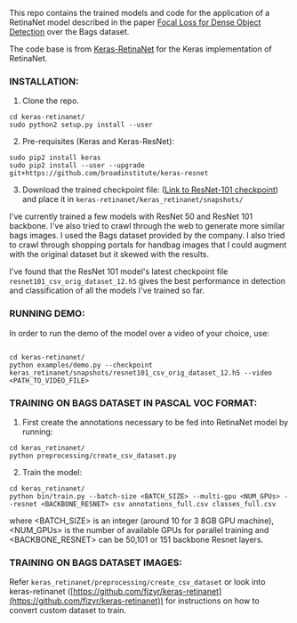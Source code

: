This repo contains the trained models and code for the application of a RetinaNet model described in the paper [Focal Loss for Dense Object Detection](https://arxiv.org/pdf/1708.02002.pdf) over the Bags dataset. 

The code base is from [Keras-RetinaNet](https://github.com/fizyr/keras-retinanet) for the Keras implementation of RetinaNet.

### INSTALLATION:

1. Clone the repo.

```shell
cd keras-retinanet/
sudo python2 setup.py install --user
```

2. Pre-requisites (Keras and Keras-ResNet):

```shell
sudo pip2 install keras
sudo pip2 install --user --upgrade git+https://github.com/broadinstitute/keras-resnet
```

3. Download the trained checkpoint file: ([Link to ResNet-101 checkpoint](https://drive.google.com/file/d/1SIVXQ6qP4eJo2tXV90xUCqYGS927Dok6/view?usp=sharing)) and place it in `keras-retinanet/keras_retinanet/snapshots/`

I've currently trained a few models with ResNet 50 and ResNet 101 backbone. I've also tried to crawl through the web to generate more similar bags images. I used the Bags dataset provided by the company. I also tried to crawl through shopping portals for handbag images that I could augment with the original dataset but it skewed with the results.  

I've found that the ResNet 101 model's latest checkpoint file `resnet101_csv_orig_dataset_12.h5` gives the best performance in detection and classification of all the models I've trained so far. 

### RUNNING DEMO:

In order to run the demo of the model over a video of your choice, use:

```shell

cd keras-retinanet/
python examples/demo.py --checkpoint keras_retinanet/snapshots/resnet101_csv_orig_dataset_12.h5 --video <PATH_TO_VIDEO_FILE>
``` 

### TRAINING ON BAGS DATASET IN PASCAL VOC FORMAT:

1. First create the annotations necessary to be fed into RetinaNet model by running:

```shell
cd keras_retinanet/
python preprocessing/create_csv_dataset.py 
```

2. Train the model:

```shell
cd keras_retinanet/
python bin/train.py --batch-size <BATCH_SIZE> --multi-gpu <NUM_GPUs> --resnet <BACKBONE_RESNET> csv annotations_full.csv classes_full.csv 
```

where <BATCH_SIZE> is an integer (around 10 for 3 8GB GPU machine), <NUM_GPUs> is the number of available GPUs for parallel training and <BACKBONE_RESNET> can be 50,101 or 151 backbone Resnet layers.


### TRAINING ON BAGS DATASET IMAGES:

Refer `keras_retinanet/preprocessing/create_csv_dataset` or look into keras-retinanet ([https://github.com/fizyr/keras-retinanet](https://github.com/fizyr/keras-retinanet)) for instructions on how to convert custom dataset to train.
